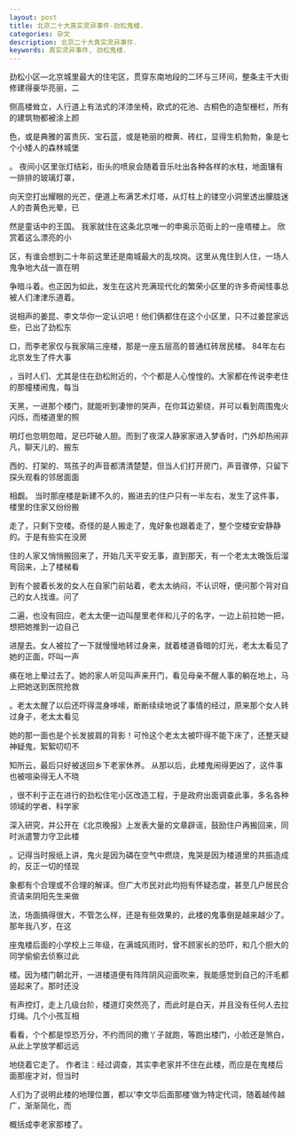 ```yaml
---
layout: post
title: 北京二十大真实灵异事件-劲松鬼楼.
categories: 杂文
description: 北京二十大真实灵异事件.
keywords: 真实灵异事件, 劲松鬼楼.
---
```


劲松小区—北京城里最大的住宅区，贯穿东南地段的二环与三环间，整条主干大街修建得豪华亮丽，二

侧高楼耸立，人行道上有法式的洋漆坐椅，欧式的花池、古桐色的造型栅栏，所有的建筑物都被涂上颜

色，或是典雅的富贵灰、宝石蓝，或是艳丽的橙黄、砖红，显得生机勃勃，象是七个小矮人的森林城堡

。 夜间小区里张灯结彩，街头的喷泉会随着音乐吐出各种各样的水柱，地面镶有一排排的玻璃灯罩，

向天空打出耀眼的光芒，便道上布满艺术灯塔，从灯柱上的镂空小洞里透出朦胧迷人的杏黄色光晕，已

然是童话中的王国。 我家就住在这条北京唯一的申奥示范街上的一座塔楼上。 欣赏着这么漂亮的小

区，有谁会想到二十年前这里还是南城最大的乱坟岗。这里从鬼住到人住，一场人鬼争地大战一直在明

争暗斗着。也正因为如此，发生在这片充满现代化的繁荣小区里的许多奇闻怪事总被人们津津乐道着。

 说相声的姜昆、李文华你一定认识吧！他们俩都住在这个小区里，只不过姜昆家远些，已出了劲松东

口，而李老家仅与我家隔三座楼，那是一座五层高的普通红砖居民楼。 84年左右北京发生了件大事

，当时人们、尤其是住在劲松附近的，个个都是人心惶惶的。大家都在传说李老住的那幢楼闹鬼，每当

天黑，一进那个楼门，就能听到凄惨的哭声，在你耳边萦绕，并可以看到周围鬼火闪烁，而楼道里的照

明灯也忽明忽暗，足已吓破人胆。而到了夜深人静家家进入梦香时，门外却热闹非凡，聊天儿的、搬东

西的、打架的、骂孩子的声音都清清楚楚，但当人们打开房门，声音骤停，只留下探头观看的邻居面面

相觑。 当时那座楼是新建不久的，搬进去的住户只有一半左右，发生了这件事，楼里的住家又纷纷搬

走了，只剩下空楼。奇怪的是人搬走了，鬼好象也跟着走了，整个空楼安安静静的。于是有些实在没房

住的人家又悄悄搬回来了，开始几天平安无事，直到那天，有一个老太太晚饭后溜弯回来，上了楼梯看

到有个披着长发的女人在自家门前站着，老太太纳闷，不认识呀，便问那个背对自己的女人找谁。问了

二遍，也没有回应，老太太便一边叫屋里老伴和儿子的名字，一边上前拉她一把，想把她推到一边自己

进屋去。女人被拉了一下就慢慢地转过身来，就着楼道昏暗的灯光，老太太看见了她的正面，吓叫一声

痪在地上晕过去了。她的家人听见叫声来开门，看见母亲不醒人事的躺在地上，马上把她送到医院抢救

。老太太醒了以后还吓得混身哆嗦，断断续续地说了事情的经过，原来那个女人转过身子，老太太看见

她的那一面也是个长发披肩的背影！可怜这个老太太被吓得不能下床了，还整天疑神疑鬼，絮絮叨叨不

知所云，最后只好被送回乡下老家休养。 从那以后，此楼鬼闹得更凶了，这件事也被喧染得无人不晓

，很不利于正在进行的劲松住宅小区改造工程，于是政府出面调查此事，多名各种领域的学者、科学家

深入研究，并公开在《北京晚报》上发表大量的文章辟谣，鼓励住户再搬回来，同时派遣警力守卫此楼

。记得当时报纸上讲，鬼火是因为磷在空气中燃烧，鬼哭是因为楼道里的共振造成的，反正一切的怪现

象都有个合理或不合理的解译。但广大市民对此均抱有怀疑态度，甚至几户居民合资请来阴阳先生来做

法，场面搞得很大，不管怎么样，还是有些效果的，此楼的鬼事倒是越来越少了。 那年我八岁，在这

座鬼楼后面的小学校上三年级，在满城风雨时，曾不顾家长的恐吓，和几个胆大的同学偷偷去侦察过此

楼。因为楼门朝北开，一进楼道便有阵阵阴风迎面吹来，我能感觉到自己的汗毛都竖起来了。那时还没

有声控灯，走上几级台阶，楼道灯突然亮了，而此时是白天，并且没有任何人去拉灯绳。几个小孩互相

看看，个个都是惊恐万分，不约而同的撒丫子就跑，等跑出楼门，小脸还是煞白，从此上学放学都远远

地绕着它走了。 作者注：经过调查，其实李老家并不住在此楼，而应是在鬼楼后面那座才对，但当时

人们为了说明此楼的地理位置，都以‘李文华后面那楼’做为特定代词，随着越传越广，渐渐简化，而

概括成李老家那楼了。
